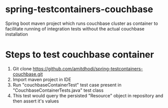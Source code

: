 # spring-testcontainers-couchbase
Spring boot maven project which runs couchbase cluster as container to facilitate running of integration tests without the actual couchbase installation

# Steps to test couchbase container
1. Git clone https://github.com/amitdhodi/spring-testcontainers-couchbase.git
2. Import maven project in IDE
3. Run "couchbaseContainerTest" test case present in "CouchbaseContainerTests.java" test class
4. This test would query the persisted "Resource" object in repository and then assert it's values
